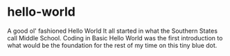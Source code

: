 # hello-world
A good ol' fashioned Hello World
It all started in what the Southern States call Middle School. Coding in Basic Hello World was the first introduction to what would be the foundation for the rest of my time on this tiny blue dot.
